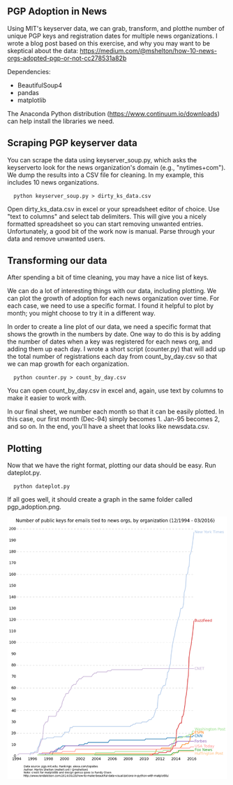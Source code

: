 PGP Adoption in News
---------

Using MIT's keyserver data, we can grab, transform, and plotthe number of unique PGP keys and registration
dates for multiple news organizations. I wrote a blog post based on this exercise, and why you may want to
be skeptical about the data: https://medium.com/@mshelton/how-10-news-orgs-adopted-pgp-or-not-cc278531a82b

Dependencies:
* BeautifulSoup4
* pandas
* matplotlib

The Anaconda Python distribution (https://www.continuum.io/downloads) can help install the libraries we need.

Scraping PGP keyserver data
-------------

You can scrape the data using keyserver_soup.py, which  asks the keyserverto look for the news organization's
domain (e.g., "nytimes+com"). We dump the results into a CSV file for cleaning. In my example, this includes
10 news organizations.

      python keyserver_soup.py > dirty_ks_data.csv

Open dirty_ks_data.csv in excel or your spreadsheet editor of choice. Use "text to columns" and select tab
delimiters. This will give you a nicely formatted spreadsheet so you can start removing unwanted entries.
Unfortunately, a good bit of the work now is manual. Parse through your data and remove unwanted users.

Transforming our data
-------------
After spending a bit of time cleaning, you may have a nice list of keys.

We can do a lot of interesting things with our data, including plotting. We can plot the growth of
adoption for each news organization over time. For each case, we need to use a specific format. I found it
helpful to plot by month; you might choose to try it in a different way.

In order to create a line plot of our data, we need a specific format that shows the growth in the numbers
by date. One way to do this is by adding the number of dates when a key was registered for each news org,
and adding them up each day. I wrote a short script (counter.py) that will add up the total number of
registrations each day from count_by_day.csv so that we can map growth for each organization.

      python counter.py > count_by_day.csv

You can open count_by_day.csv in excel and, again, use text by columns to make it easier to work with.

In our final sheet, we number each month so that it can be easily plotted. In this case, our first
month (Dec-94) simply becomes 1. Jan-95 becomes 2, and so on. In the end, you'll have a sheet that looks
like newsdata.csv.

Plotting
-------------

Now that we have the right format, plotting our data should be easy. Run dateplot.py.

      python dateplot.py

If all goes well, it should create a graph in the same folder called pgp_adoption.png.

![](pgp_adoption.png)
